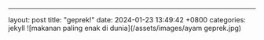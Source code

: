 ---
layout: post
title:  "geprek!"
date:   2024-01-23 13:49:42 +0800
categories: jekyll 
![makanan paling enak di dunia](/assets/images/ayam geprek.jpg)








